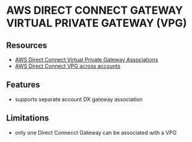 # AWS DIRECT CONNECT GATEWAY VIRTUAL PRIVATE GATEWAY (VPG)

## Resources

- [AWS Direct Connect Virtual Private Gateway Associations](https://docs.aws.amazon.com/directconnect/latest/UserGuide/virtualgateways.html)
- [AWS Direct Connect VPG across accounts](https://docs.aws.amazon.com/directconnect/latest/UserGuide/multi-account-associate-vgw.html)

## Features

- supports separate account DX gateway association

## Limitations

- only one Direct Connecct Gateway can be associated with a VPG
